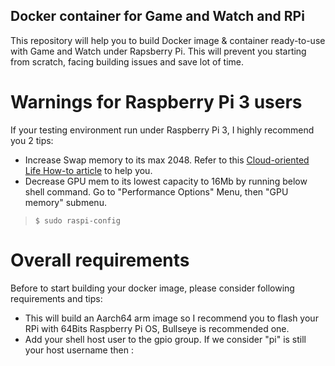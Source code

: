 ## Docker container for Game and Watch and RPi

This repository will help you to build Docker image & container ready-to-use with Game and Watch under Rapsberry Pi.
This will prevent you starting from scratch, facing building issues and save lot of time.


# Warnings for Raspberry Pi 3 users
If your testing environment run under Raspberry Pi 3, I highly recommend you 2 tips:
- Increase Swap memory to its max 2048. Refer to this [Cloud-oriented Life How-to article](https://cloudolife.com/2021/01/01/Raspberry-Pi/Resizing-or-disable-Swap-Size/) to help you.
- Decrease GPU mem to its lowest capacity to 16Mb by running below shell command. Go to "Performance Options" Menu, then "GPU memory" submenu.
> ``$ sudo raspi-config``

# Overall requirements
Before to start building your docker image, please consider following requirements and tips:
- This will build an Aarch64 arm image so I recommend you to flash your RPi with 64Bits Raspberry Pi OS, Bullseye is recommended one.
- Add your shell host user to the gpio group. If we consider "pi" is still your host username then :
> 
